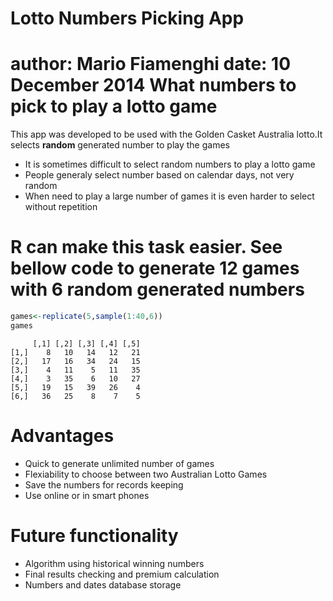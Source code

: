 Lotto Numbers Picking App
========================================================
author: Mario Fiamenghi
date: 10 December 2014
What numbers to pick to play a lotto game 
========================================================

This app was developed to be used with the Golden Casket Australia lotto.It selects **random** generated number to play the games


- It is sometimes difficult to select random numbers to play a lotto game
- People generaly select number based on calendar days, not very random
- When need to play a large number of games it is even harder to select without repetition

R can make this task easier. See bellow code to generate 12 games with 6 random generated numbers
========================================================


```r
games<-replicate(5,sample(1:40,6))
games
```

```
     [,1] [,2] [,3] [,4] [,5]
[1,]    8   10   14   12   21
[2,]   17   16   34   24   15
[3,]    4   11    5   11   35
[4,]    3   35    6   10   27
[5,]   19   15   39   26    4
[6,]   36   25    8    7    5
```

Advantages
========================================================

- Quick to generate unlimited number of games
- Flexiability to choose between two Australian Lotto Games 
- Save the numbers for records keeping 
- Use online or in smart phones


Future functionality
========================================================

- Algorithm  using historical winning numbers
- Final results checking and premium calculation
- Numbers and dates database storage
